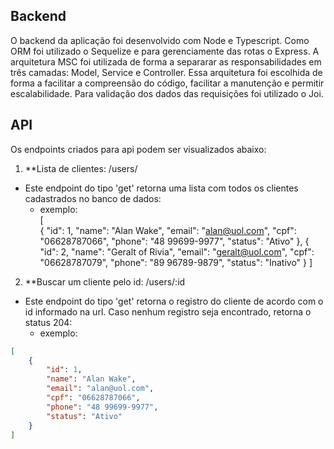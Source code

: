 ## Backend
  O backend da aplicação foi desenvolvido com Node e Typescript. Como ORM foi utilizado o 
  Sequelize e para gerenciamente das rotas o Express.
  A arquitetura MSC foi utilizada de forma a separarar as responsabilidades em três camadas:
   Model, Service e Controller.
  Essa arquitetura foi escolhida de forma a facilitar a compreensão do código, facilitar a manutenção e permitir escalabilidade.
  Para validação dos dados das requisições foi utilizado o Joi.

## API
  Os endpoints criados para api podem ser visualizados abaixo:

  1. **Lista de clientes:
        /users/

  - Este endpoint do tipo 'get' retorna uma lista com todos os clientes cadastrados no banco de dados:
    - exemplo: <br>
      [<br>
        {
          "id": 1,
          "name": "Alan Wake",
          "email": "alan@uol.com",
          "cpf": "06628787066",
          "phone": "48 99699-9977",
          "status": "Ativo"
        },
        {
          "id": 2,
          "name": "Geralt of Rivia",
          "email": "geralt@uol.com",
          "cpf": "06628787079",
          "phone": "89 96789-9879",
          "status": "Inativo"
        }
      ]

  2. **Buscar um cliente pelo id:
        /users/:id

  - Este endpoint do tipo 'get' retorna o registro do cliente de acordo com o id informado na url. Caso nenhum registro seja encontrado, retorna o status 204:
    - exemplo:

  ```json
  [
      {
          "id": 1,
          "name": "Alan Wake",
          "email": "alan@uol.com",
          "cpf": "06628787066",
          "phone": "48 99699-9977",
          "status": "Ativo"
      }
  ]